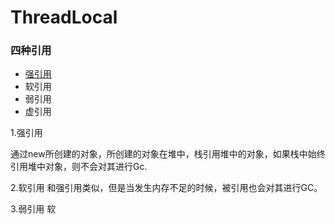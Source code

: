# ThreadLocal

### 四种引用
- [强引用](1.强引用)
- 软引用
- 弱引用
- 虚引用

1.强引用

通过new所创建的对象，所创建的对象在堆中，栈引用堆中的对象，如果栈中始终引用堆中对象，则不会对其进行Gc.

2.软引用
和强引用类似，但是当发生内存不足的时候，被引用也会对其进行GC。

3.弱引用
软